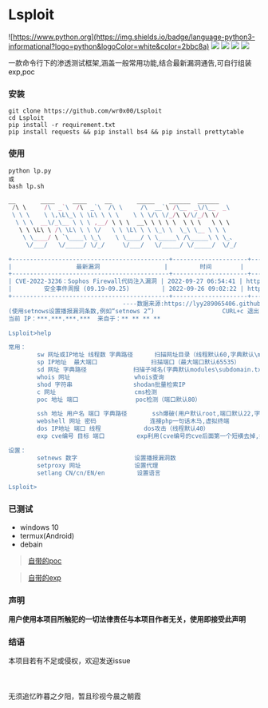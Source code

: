 # Lsploit
![https://www.python.org](https://img.shields.io/badge/language-python3-informational?logo=python&logoColor=white&color=2bbc8a)
![](https://img.shields.io/badge/Size-4MB-informational?style=for-the-badge&logo=appveyor)
![](https://img.shields.io/badge/tested-termux-green?style=for-the-badge&logo=appveyor)
![](https://img.shields.io/github/issues/wr0x00/Lsploit?style=for-the-badge&logo=appveyor)
![](https://img.shields.io/github/stars/wr0x00/Lsploit?style=for-the-badge&logo=appveyor)

一款命令行下的渗透测试框架,涵盖一般常用功能,结合最新漏洞通告,可自行组装exp,poc

### 安装
```shell
git clone https://github.com/wr0x00/Lsploit
cd Lsploit
pip install -r requirement.txt
pip install requests && pip install bs4 && pip install prettytable
```
### 使用
```shell
python lp.py
或
bash lp.sh
```
```js
__       ____     ____     __       _____    ______  ______   
 /\ \     /\  _`\  /\  _`\  /\ \     /\  __`\ /\__  _\/\__  _\  
 \ \ \    \ \,\L\_\ \ \L\ \ \ \    \ \ \/\ \/_/\ \/\/_/\ \/  
  \ \ \  __\/_\__ \ \ \ ,__/ \ \ \  __\ \ \ \ \  \ \ \   \ \ \  
   \ \ \L\ \ /\ \L\ \ \ \/   \ \ \L\ \ \ \_\ \  \_\ \__ \ \ \ 
    \ \____/ \ `\____\ \_\    \ \____/ \ \_____\ /\_____\ \ \_、
     \/___/   \/_____/ \/_/     \/___/   \/_____/ \/_____/  \/_/

+--------------------------------------------+---------------------+------------------------------------------------------------------------+
|                  最新漏洞                  |         时间        |                                  详情                                  |
+--------------------------------------------+---------------------+------------------------------------------------------------------------+
| CVE-2022-3236：Sophos Firewall代码注入漏洞 | 2022-09-27 06:54:41 | https://cert.360.cn/warning/detail?id=7dd2729178b6e52796bd57708b3266ed |
|         安全事件周报 (09.19-09.25)         | 2022-09-26 09:02:22 | https://cert.360.cn/warning/detail?id=105231120c8d712dd9c394d27128c4a6 |
+--------------------------------------------+---------------------+------------------------------------------------------------------------+
                                ----数据来源:https://lyy289065406.github.io/threat-broadcast
(使用setnows设置播报漏洞条数,例如“setnows 2”)                   CURL+c 退出
当前 IP：***.***.***.***  来自于：** ** ** **

Lsploit>help

常用：
        sw 网址或IP地址 线程数 字典路径      扫描网址目录（线程默认60,字典默认\modules\dict.t
        sp IP地址  最大端口               扫描端口（最大端口默认65535）
        sd 网址 字典路径             扫描子域名(字典默认modules\subdomain.txt)
        whois 网址                  whois查询
        shod 字符串                 shodan批量检索IP
        c 网址                      cms检测
        poc 地址 端口                poc检测（端口默认80）

        ssh 地址 用户名 端口 字典路径       ssh爆破(用户默认root,端口默认22,字典路径默认modul
        webshell 网址 密码               连接php一句话木马,虚拟终端
        dos IP地址 端口 线程            dos攻击（线程默认40）
        exp cve编号 目标 端口         exp利用(cve编号的cve后面第一个短横去掉,如cve2018-9995

设置：
        setnews 数字                设置播报漏洞数
        setproxy 网址               设置代理
        setlang CN/cn/EN/en         设置语言

Lsploit>
```
### 已测试
 * windows 10
 * termux(Android)
 * debain
 
 >[自带的poc](https://github.com/wr0x00/Lizard/wiki/Supported_poc_CN)
 
 >[自带的exp](https://github.com/wr0x00/Lizard/wiki/Support_EXP_CN)
### 声明
**用户使用本项目所触犯的一切法律责任与本项目作者无关，使用即接受此声明**

### 结语
本项目若有不足或侵权，欢迎发送issue
  <br>
  <br>
  <br>
  <br>
无须追忆昨暮之夕阳，暂且珍视今晨之朝霞
